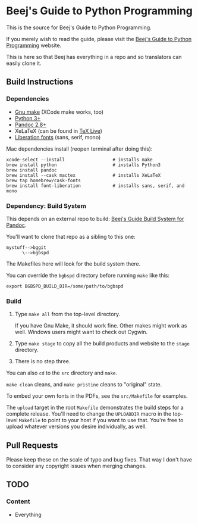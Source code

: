 # Beej's Guide to Python Programming

This is the source for Beej's Guide to Python Programming.

If you merely wish to read the guide, please visit the [Beej's Guide to
Python Programming](https://beej.us/guide/bgpython/) website.

This is here so that Beej has everything in a repo and so translators
can easily clone it.

## Build Instructions

### Dependencies

* [Gnu make](https://www.gnu.org/software/make/) (XCode make works, too)
* [Python 3+](https://www.python.org/)
* [Pandoc 2.8+](https://pandoc.org/)
* XeLaTeX (can be found in [TeX Live](https://www.tug.org/texlive/))
* [Liberation fonts](https://en.wikipedia.org/wiki/Liberation_fonts) (sans, serif, mono)

Mac dependencies install (reopen terminal after doing this):

```
xcode-select --install                  # installs make
brew install python                     # installs Python3
brew install pandoc
brew install --cask mactex              # installs XeLaTeX
brew tap homebrew/cask-fonts
brew install font-liberation            # installs sans, serif, and mono
```

### Dependency: Build System

This depends on an external repo to build: [Beej's Guide Build System
for Pandoc](https://github.com/beejjorgensen/bgbspd).

You'll want to clone that repo as a sibling to this one:

```
mystuff-->bggit
      \-->bgbspd
```

The Makefiles here will look for the build system there.

You can override the `bgbspd` directory before running `make` like this:

```
export BGBSPD_BUILD_DIR=/some/path/to/bgbspd
```

### Build

1. Type `make all` from the top-level directory.

   If you have Gnu Make, it should work fine.  Other makes might work as
   well.  Windows users might want to check out Cygwin.

2. Type `make stage` to copy all the build products and website to the
   `stage` directory.

3. There is no step three.

You can also `cd` to the `src` directory and `make`.

`make clean` cleans, and `make pristine` cleans to "original" state.

To embed your own fonts in the PDFs, see the `src/Makefile` for examples.

The `upload` target in the root `Makefile` demonstrates the build steps
for a complete release.  You'll need to change the `UPLOADDIR` macro in
the top-level `Makefile` to point to your host if you want to use that.
You're free to upload whatever versions you desire individually, as
well.

## Pull Requests

Please keep these on the scale of typo and bug fixes. That way I don't
have to consider any copyright issues when merging changes.

## TODO

### Content

* Everything
